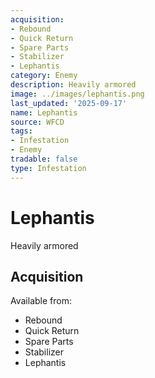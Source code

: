 ```yaml
---
acquisition:
- Rebound
- Quick Return
- Spare Parts
- Stabilizer
- Lephantis
category: Enemy
description: Heavily armored
image: ../images/lephantis.png
last_updated: '2025-09-17'
name: Lephantis
source: WFCD
tags:
- Infestation
- Enemy
tradable: false
type: Infestation
---
```


# Lephantis

Heavily armored

## Acquisition

Available from:
- Rebound
- Quick Return
- Spare Parts
- Stabilizer
- Lephantis

